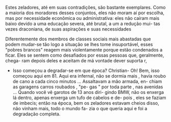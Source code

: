 Estes zeladores, até em suas contradições, são bastante exemplares. Como a
maioria dos moradores desses conjuntos, eles não moram aí por escolha, mas por
necessidade econômica ou administrativa:
eles não
caíram mais baixo devido a uma educação severa, até brutal, a um a redução mui-
tas vezes draconiana, de suas aspirações e suas necessidades

Diferentemente dos membros de classes sociais mais
abastadas que podem mudar-se tão logo a situação se lhes tome insuportável,
esses "pobres brancos" reagem mais violentamente porque estão condenados a ficar.
Eles se sentem como desafiados por essas pessoas que, geralmente, chega-
ram depois deles e aceitam de má vontade dever suporta r,

- Isso começou a degradar-se em
que época?
Christian- Oh! Bem, isso começou aqui
em 81. Aqui era infernal, não se dormia
mais , havia roubo de cano a cada cinco
minutos ... Assaltavam a mão armada, en-
chiam as garagens carros roubados , "pe-
gas " por toda parte , nas avenidas ...
Quando você vê garotos de 13 anos diri-
gindo BMW, não os enxerga lá dentro,
apenas enxerga um tufo de cabelos e de-
pois , eles se faziam de imbecis; então na
época, bem os zeladores estavam cheios
disso, não vinham mais, todo o mundo fa-
zia o que queria aqui e foi a degradação
completa.